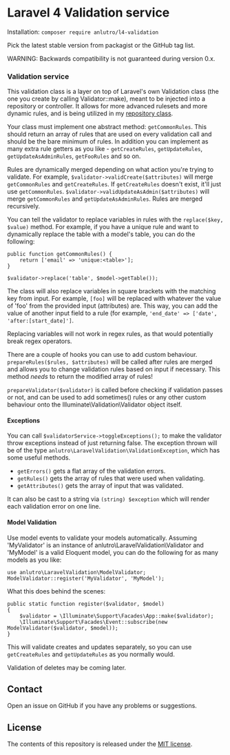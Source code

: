 # Laravel 4 Validation service
Installation: `composer require anlutro/l4-validation`

Pick the latest stable version from packagist or the GitHub tag list.

WARNING: Backwards compatibility is not guaranteed during version 0.x.

### Validation service
This validation class is a layer on top of Laravel's own Validation class (the one you create by calling Validator::make), meant to be injected into a repository or controller. It allows for more advanced rulesets and more dynamic rules, and is being utilized in my [repository class](https://github.com/anlutro/laravel-repository).

Your class must implement one abstract method: `getCommonRules`. This should return an array of rules that are used on every validation call and should be the bare minimum of rules. In addition you can implement as many extra rule getters as you like - `getCreateRules`, `getUpdateRules`, `getUpdateAsAdminRules`, `getFooRules` and so on.

Rules are dynamically merged depending on what action you're trying to validate. For example, `$validator->validCreate($attributes)` will merge `getCommonRules` and `getCreateRules`. If `getCreateRules` doesn't exist, it'll just use `getCommonRules`. `$validator->validUpdateAsAdmin($attributes)` will merge `getCommonRules` and `getUpdateAsAdminRules`. Rules are merged recursively.

You can tell the validator to replace variables in rules with the `replace($key, $value)` method. For example, if you have a unique rule and want to dynamically replace the table with a model's table, you can do the following:

	public function getCommonRules() {
		return ['email' => 'unique:<table>'];
	}

	$validator->replace('table', $model->getTable());

The class will also replace variables in square brackets with the matching key from input. For example, `[foo]` will be replaced with whatever the value of 'foo' from the provided input (attributes) are. This way, you can add the value of another input field to a rule (for example, `'end_date' => ['date', 'after:[start_date]']`.

Replacing variables will not work in regex rules, as that would potentially break regex operators.

There are a couple of hooks you can use to add custom behaviour. `prepareRules($rules, $attributes)` will be called after rules are merged and allows you to change validation rules based on input if necessary. This method *needs* to return the modified array of rules!

`prepareValidator($validator)` is called before checking if validation passes or not, and can be used to add sometimes() rules or any other custom behaviour onto the Illuminate\Validation\Validator object itself.

#### Exceptions
You can call `$validatorService->toggleExceptions();` to make the validator throw exceptions instead of just returning false. The exception thrown will be of the type `anlutro\LaravelValidation\ValidationException`, which has some useful methods.

- `getErrors()` gets a flat array of the validation errors.
- `getRules()` gets the array of rules that were used when validating.
- `getAttributes()` gets the array of input that was validated.

It can also be cast to a string via `(string) $exception` which will render each validation error on one line.

#### Model Validation
Use model events to validate your models automatically. Assuming 'MyValidator' is an instance of anlutro\LaravelValidation\Validator and 'MyModel' is a valid Eloquent model, you can do the following for as many models as you like:

    use anlutro\LaravelValidation\ModelValidator;
    ModelValidator::register('MyValidator', 'MyModel');

What this does behind the scenes:

    public static function register($validator, $model)
	{
		$validator = \Illuminate\Support\Facades\App::make($validator);
		\Illuminate\Support\Facades\Event::subscribe(new ModelValidator($validator, $model));
	}

This will validate creates and updates separately, so you can use `getCreateRules` and `getUpdateRules` as you normally would.

Validation of deletes may be coming later.

## Contact
Open an issue on GitHub if you have any problems or suggestions.

## License
The contents of this repository is released under the [MIT license](http://opensource.org/licenses/MIT).